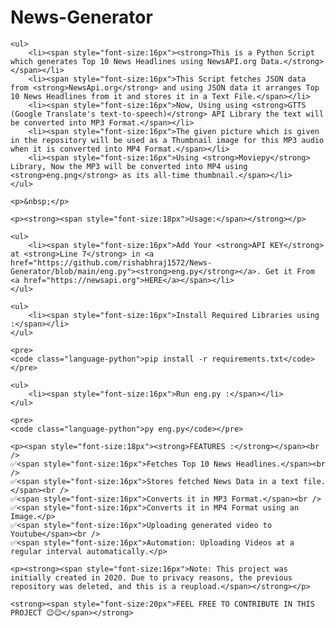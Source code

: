 <!DOCTYPE html>
<html lang="en">
<head>
    <meta charset="UTF-8">
    <meta name="viewport" content="width=device-width, initial-scale=1.0">
    <title>News-Generator</title>
</head>
<body>
    <h1>News-Generator</h1>

    <ul>
        <li><span style="font-size:16px"><strong>This is a Python Script which generates Top 10 News Headlines using NewsAPI.org Data.</strong></span></li>
        <li><span style="font-size:16px">This Script fetches JSON data from <strong>NewsApi.org</strong> and using JSON data it arranges Top 10 News Headlines from it and stores it in a Text File.</span></li>
        <li><span style="font-size:16px">Now, Using using <strong>GTTS (Google Translate's text-to-speech)</strong> API Library the text will be converted into MP3 Format.</span></li>
        <li><span style="font-size:16px">The given picture which is given in the repository will be used as a Thumbnail image for this MP3 audio when it is converted into MP4 Format.</span></li>
        <li><span style="font-size:16px">Using <strong>Moviepy</strong> Library, Now the MP3 will be converted into MP4 using <strong>eng.png</strong> as its all-time thumbnail.</span></li>
    </ul>

    <p>&nbsp;</p>

    <p><strong><span style="font-size:18px">Usage:</span></strong></p>

    <ul>
        <li><span style="font-size:16px">Add Your <strong>API KEY</strong> at <strong>Line 7</strong> in <a href="https://github.com/rishabhraj1572/News-Generator/blob/main/eng.py"><strong>eng.py</strong></a>. Get it From <a href="https://newsapi.org">HERE</a></span></li>
    </ul>

    <ul>
        <li><span style="font-size:16px">Install Required Libraries using :</span></li>
    </ul>

    <pre>
    <code class="language-python">pip install -r requirements.txt</code></pre>

    <ul>
        <li><span style="font-size:16px">Run eng.py :</span></li>
    </ul>

    <pre>
    <code class="language-python">py eng.py</code></pre>

    <p><span style="font-size:18px"><strong>FEATURES :</strong></span><br />
    ✅<span style="font-size:16px">Fetches Top 10 News Headlines.</span><br />
    ✅<span style="font-size:16px">Stores fetched News Data in a text file.</span><br />
    ✅<span style="font-size:16px">Converts it in MP3 Format.</span><br />
    ✅<span style="font-size:16px">Converts it in MP4 Format using an Image.</p>
    ✅<span style="font-size:16px">Uploading generated video to Youtube</span><br />
    ✅<span style="font-size:16px">Automation: Uploading Videos at a regular interval automatically.</p>

    <p><strong><span style="font-size:16px">Note: This project was initially created in 2020. Due to privacy reasons, the previous repository was deleted, and this is a reupload.</span></strong></p>

    <strong><span style="font-size:20px">FEEL FREE TO CONTRIBUTE IN THIS PROJECT 😉😉</span></strong>
</body>
</html>
